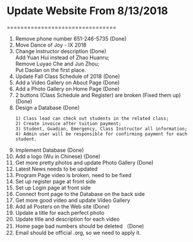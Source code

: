 # Update Website From 8/13/2018
================================
1. Remove phone number 651-246-5735 (Done)
2. Move Dance of Joy - IX 2018
3. Change instructor description (Done)<br/>
    Add Yuan Hui instead of Zhao Huanru;<br/>
    Remove Luyao Che and Jun Zhou;<br/>
    Put Daolan on the first place.
4. Update Fall Class Schedule of 2018 (Done)
5. Add a Video Gallery on About Page (Done)
6. Add a Photo Gallery on Home Page (Done)
7. 2 buttons (Class Schedule and Register) are broken (Fixed them up) (Done)
8. Design a Database (Done)
   ```
   1) Class lead can check out students in the related class;
   2) Create invoice after tuition payment;
   3) Student, Guadian, Emergency, Class Instructor all information;
   4) Admin user will be responsible for confirming payment for each student.
   ```
9. Implement Database (Done)
10. Add a logo (Wu in Chinese) (Done)
11. Get more pretty photos and update Photo Gallery (Done)
12. Latest News needs to be updated
13. Program Page video is broken, need to be fixed
14. Set up register page at front side
15. Set up Login page at front side
16. Connect front page to the Database on the back side
17. Get more good video and update Video Gallery
18. Add all Posters on the Web site (Done)
19. Update a title for each perfect photo
20. Update title and description for each video
21. Home page bad numbers should be deleted （Done)
22. Email should be official .org, so we need to apply it.
